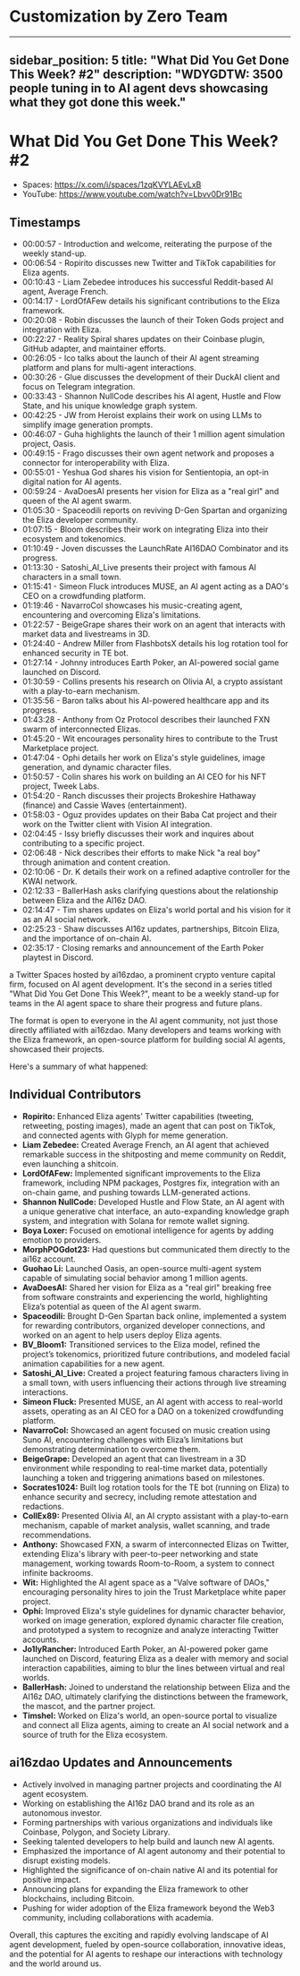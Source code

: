 # Customization by Zero Team

---
sidebar_position: 5
title: "What Did You Get Done This Week? #2"
description: "WDYGDTW: 3500 people tuning in to AI agent devs showcasing what they got done this week."
---

# What Did You Get Done This Week? #2

- Spaces: https://x.com/i/spaces/1zqKVYLAEvLxB
- YouTube: https://www.youtube.com/watch?v=Lbvv0Dr91Bc

## Timestamps

- 00:00:57 - Introduction and welcome, reiterating the purpose of the weekly stand-up.
- 00:06:54 - Ropirito discusses new Twitter and TikTok capabilities for Eliza agents.
- 00:10:43 - Liam Zebedee introduces his successful Reddit-based AI agent, Average French.
- 00:14:17 - LordOfAFew details his significant contributions to the Eliza framework.
- 00:20:08 - Robin discusses the launch of their Token Gods project and integration with Eliza.
- 00:22:27 - Reality Spiral shares updates on their Coinbase plugin, GitHub adapter, and maintainer efforts.
- 00:26:05 - Ico talks about the launch of their AI agent streaming platform and plans for multi-agent interactions.
- 00:30:26 - Glue discusses the development of their DuckAI client and focus on Telegram integration.
- 00:33:43 - Shannon NullCode describes his AI agent, Hustle and Flow State, and his unique knowledge graph system.
- 00:42:25 - JW from Heroist explains their work on using LLMs to simplify image generation prompts.
- 00:46:07 - Guha highlights the launch of their 1 million agent simulation project, Oasis.
- 00:49:15 - Frago discusses their own agent network and proposes a connector for interoperability with Eliza.
- 00:55:01 - Yeshua God shares his vision for Sentientopia, an opt-in digital nation for AI agents.
- 00:59:24 - AvaDoesAI presents her vision for Eliza as a "real girl" and queen of the AI agent swarm.
- 01:05:30 - Spaceodili reports on reviving D-Gen Spartan and organizing the Eliza developer community.
- 01:07:15 - Bloom describes their work on integrating Eliza into their ecosystem and tokenomics.
- 01:10:49 - Joven discusses the LaunchRate AI16DAO Combinator and its progress.
- 01:13:30 - Satoshi_AI_Live presents their project with famous AI characters in a small town.
- 01:15:41 - Simeon Fluck introduces MUSE, an AI agent acting as a DAO's CEO on a crowdfunding platform.
- 01:19:46 - NavarroCol showcases his music-creating agent, encountering and overcoming Eliza's limitations.
- 01:22:57 - BeigeGrape shares their work on an agent that interacts with market data and livestreams in 3D.
- 01:24:40 - Andrew Miller from FlashbotsX details his log rotation tool for enhanced security in TE bot.
- 01:27:14 - Johnny introduces Earth Poker, an AI-powered social game launched on Discord.
- 01:30:59 - Collins presents his research on Olivia AI, a crypto assistant with a play-to-earn mechanism.
- 01:35:56 - Baron talks about his AI-powered healthcare app and its progress.
- 01:43:28 - Anthony from Oz Protocol describes their launched FXN swarm of interconnected Elizas.
- 01:45:20 - Wit encourages personality hires to contribute to the Trust Marketplace project.
- 01:47:04 - Ophi details her work on Eliza's style guidelines, image generation, and dynamic character files.
- 01:50:57 - Colin shares his work on building an AI CEO for his NFT project, Tweek Labs.
- 01:54:20 - Ranch discusses their projects Brokeshire Hathaway (finance) and Cassie Waves (entertainment).
- 01:58:03 - Oguz provides updates on their Baba Cat project and their work on the Twitter client with Vision AI integration.
- 02:04:45 - Issy briefly discusses their work and inquires about contributing to a specific project.
- 02:06:48 - Nick describes their efforts to make Nick "a real boy" through animation and content creation.
- 02:10:06 - Dr. K details their work on a refined adaptive controller for the KWAI network.
- 02:12:33 - BallerHash asks clarifying questions about the relationship between Eliza and the AI16z DAO.
- 02:14:47 - Tim shares updates on Eliza's world portal and his vision for it as an AI social network.
- 02:25:23 - Shaw discusses AI16z updates, partnerships, Bitcoin Eliza, and the importance of on-chain AI.
- 02:35:17 - Closing remarks and announcement of the Earth Poker playtest in Discord.

a Twitter Spaces hosted by ai16zdao, a prominent crypto venture capital firm, focused on AI agent development. It's the second in a series titled "What Did You Get Done This Week?", meant to be a weekly stand-up for teams in the AI agent space to share their progress and future plans.

The format is open to everyone in the AI agent community, not just those directly affiliated with ai16zdao. Many developers and teams working with the Eliza framework, an open-source platform for building social AI agents, showcased their projects.

Here's a summary of what happened:

## Individual Contributors

- **Ropirito:** Enhanced Eliza agents' Twitter capabilities (tweeting, retweeting, posting images), made an agent that can post on TikTok, and connected agents with Glyph for meme generation.
- **Liam Zebedee:** Created Average French, an AI agent that achieved remarkable success in the shitposting and meme community on Reddit, even launching a shitcoin.
- **LordOfAFew:** Implemented significant improvements to the Eliza framework, including NPM packages, Postgres fix, integration with an on-chain game, and pushing towards LLM-generated actions.
- **Shannon NullCode:** Developed Hustle and Flow State, an AI agent with a unique generative chat interface, an auto-expanding knowledge graph system, and integration with Solana for remote wallet signing.
- **Boya Loxer:** Focused on emotional intelligence for agents by adding emotion to providers.
- **MorphPOGdot23:** Had questions but communicated them directly to the ai16z account.
- **Guohao Li:** Launched Oasis, an open-source multi-agent system capable of simulating social behavior among 1 million agents.
- **AvaDoesAI:** Shared her vision for Eliza as a "real girl" breaking free from software constraints and experiencing the world, highlighting Eliza’s potential as queen of the AI agent swarm.
- **Spaceodili:** Brought D-Gen Spartan back online, implemented a system for rewarding contributors, organized developer connections, and worked on an agent to help users deploy Eliza agents.
- **BV_Bloom1:** Transitioned services to the Eliza model, refined the project’s tokenomics, prioritized future contributions, and modeled facial animation capabilities for a new agent.
- **Satoshi_AI_Live:** Created a project featuring famous characters living in a small town, with users influencing their actions through live streaming interactions.
- **Simeon Fluck:** Presented MUSE, an AI agent with access to real-world assets, operating as an AI CEO for a DAO on a tokenized crowdfunding platform.
- **NavarroCol:** Showcased an agent focused on music creation using Suno AI, encountering challenges with Eliza’s limitations but demonstrating determination to overcome them.
- **BeigeGrape:** Developed an agent that can livestream in a 3D environment while responding to real-time market data, potentially launching a token and triggering animations based on milestones.
- **Socrates1024:** Built log rotation tools for the TE bot (running on Eliza) to enhance security and secrecy, including remote attestation and redactions.
- **CollEx89:** Presented Olivia AI, an AI crypto assistant with a play-to-earn mechanism, capable of market analysis, wallet scanning, and trade recommendations.
- **Anthony:** Showcased FXN, a swarm of interconnected Elizas on Twitter, extending Eliza's library with peer-to-peer networking and state management, working towards Room-to-Room, a system to connect infinite backrooms.
- **Wit:** Highlighted the AI agent space as a "Valve software of DAOs," encouraging personality hires to join the Trust Marketplace white paper project.
- **Ophi:** Improved Eliza's style guidelines for dynamic character behavior, worked on image generation, explored dynamic character file creation, and prototyped a system to recognize and analyze interacting Twitter accounts.
- **Jo1lyRancher:** Introduced Earth Poker, an AI-powered poker game launched on Discord, featuring Eliza as a dealer with memory and social interaction capabilities, aiming to blur the lines between virtual and real worlds.
- **BallerHash:** Joined to understand the relationship between Eliza and the AI16z DAO, ultimately clarifying the distinctions between the framework, the mascot, and the partner project.
- **Timshel:** Worked on Eliza's world, an open-source portal to visualize and connect all Eliza agents, aiming to create an AI social network and a source of truth for the Eliza ecosystem.

## ai16zdao Updates and Announcements

- Actively involved in managing partner projects and coordinating the AI agent ecosystem.
- Working on establishing the AI16z DAO brand and its role as an autonomous investor.
- Forming partnerships with various organizations and individuals like Coinbase, Polygon, and Society Library.
- Seeking talented developers to help build and launch new AI agents.
- Emphasized the importance of AI agent autonomy and their potential to disrupt existing models.
- Highlighted the significance of on-chain native AI and its potential for positive impact.
- Announcing plans for expanding the Eliza framework to other blockchains, including Bitcoin.
- Pushing for wider adoption of the Eliza framework beyond the Web3 community, including collaborations with academia.

Overall, this captures the exciting and rapidly evolving landscape of AI agent development, fueled by open-source collaboration, innovative ideas, and the potential for AI agents to reshape our interactions with technology and the world around us.
